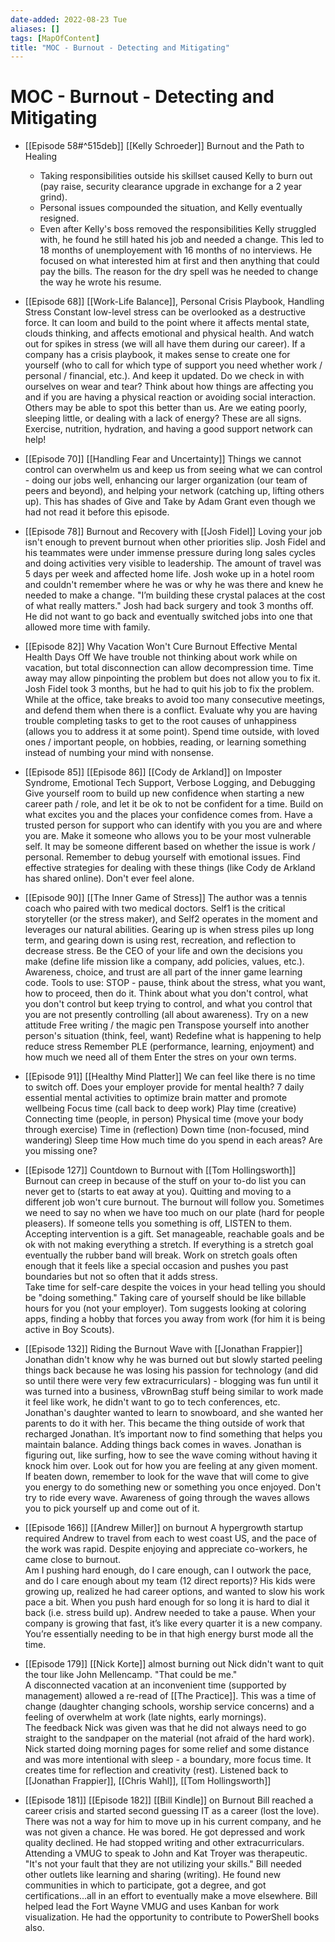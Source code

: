 ```yaml
---
date-added: 2022-08-23 Tue
aliases: []
tags: [MapOfContent]
title: "MOC - Burnout - Detecting and Mitigating"
---
```


# MOC - Burnout - Detecting and Mitigating


- [[Episode 58#^515deb]] [[Kelly Schroeder]] Burnout and the Path to Healing
	- Taking responsibilities outside his skillset caused Kelly to burn out (pay raise, security clearance upgrade in exchange for a 2 year grind).
	- Personal issues compounded the situation, and Kelly eventually resigned.  
	- Even after Kelly's boss removed the responsibilities Kelly struggled with, he found he still hated his job and needed a change.  This led to 18 months of unemployement with 16 months of no interviews.  He focused on what interested him at first and then anything that could pay the bills.  The reason for the dry spell was he needed to change the way he wrote his resume.

- [[Episode 68]]
	[[Work-Life Balance]], Personal Crisis Playbook, Handling Stress
	Constant low-level stress can be overlooked as a destructive force.  It can loom and build to the point where it affects mental state, clouds thinking, and affects emotional and physical health.  And watch out for spikes in stress (we will all have them during our career).
	If a company has a crisis playbook, it makes sense to create one for yourself (who to call for which type of support you need whether work / personal / financial, etc.).  And keep it updated.
	Do we check in with ourselves on wear and tear?  Think about how things are affecting you and if you are having a physical reaction or avoiding social interaction.  Others may be able to spot this better than us.  Are we eating poorly, sleeping little, or dealing with a lack of energy?  These are all signs.  
	Exercise, nutrition, hydration, and having a good support network can help!

- [[Episode 70]]
	[[Handling Fear and Uncertainty]]
	Things we cannot control can overwhelm us and keep us from seeing what we can control - doing our jobs well, enhancing our larger organization (our team of peers and beyond), and helping your network (catching up, lifting others up).  This has shades of Give and Take by Adam Grant even though we had not read it before this episode.

- [[Episode 78]]
	Burnout and Recovery with [[Josh Fidel]]
	Loving your job isn't enough to prevent burnout when other priorities slip.  Josh Fidel and his teammates were under immense pressure during long sales cycles and doing activities very visible to leadership.  The amount of travel was 5 days per week and affected home life.  Josh woke up in a hotel room and couldn't remember where he was or why he was there and knew he needed to make a change.  "I’m building these crystal palaces at the cost of what really matters."
	Josh had back surgery and took 3 months off.  He did not want to go back and eventually switched jobs into one that allowed more time with family.

- [[Episode 82]]
	Why Vacation Won't Cure Burnout
	Effective Mental Health Days Off
	We have trouble not thinking about work while on vacation, but total disconnection can allow decompression time.  Time away may allow pinpointing the problem but does not allow you to fix it.  Josh Fidel took 3 months, but he had to quit his job to fix the problem.
	While at the office, take breaks to avoid too many consecutive meetings, and defend them when there is a conflict.  Evaluate why you are having trouble completing tasks to get to the root causes of unhappiness (allows you to address it at some point).
	Spend time outside, with loved ones / important people, on hobbies, reading, or learning something instead of numbing your mind with nonsense.

- [[Episode 85]] [[Episode 86]]
	[[Cody de Arkland]] on Imposter Syndrome, Emotional Tech Support, Verbose Logging, and Debugging
	Give yourself room to build up new confidence when starting a new career path / role, and let it be ok to not be confident for a time.  Build on what excites you and the places your confidence comes from.  Have a trusted person for support who can identify with you you are and where you are.  Make it someone who allows you to be your most vulnerable self.  It may be someone different based on whether the issue is work / personal.
	Remember to debug yourself with emotional issues.  Find effective strategies for dealing with these things (like Cody de Arkland has shared online).  Don't ever feel alone.


- [[Episode 90]]
	[[The Inner Game of Stress]]
	The author was a tennis coach who paired with two medical doctors.  Self1 is the critical storyteller (or the stress maker), and Self2 operates in the moment and leverages our natural abilities.
	Gearing up is when stress piles up long term, and gearing down is using rest, recreation, and reflection to decrease stress.
	Be the CEO of your life and own the decisions you make (define life mission like a company, add policies, values, etc.).  Awareness, choice, and trust are all part of the inner game learning code.
	Tools to use:
		STOP - pause, think about the stress, what you want, how to proceed, then do it.
		Think about what you don't control, what you don't control but keep trying to control, and what you control that you are not presently controlling (all about awareness).
		Try on a new attitude
		Free writing / the magic pen
		Transpose yourself into another person's situation (think, feel, want)
		Redefine what is happening to help reduce stress
		Remember PLE (performance, learning, enjoyment) and how much we need all of them
	Enter the stres on your own terms.
		

- [[Episode 91]]
	[[Healthy Mind Platter]]
	We can feel like there is no time to switch off.  Does your employer provide for mental health?
	7 daily essential mental activities to optimize brain matter and promote wellbeing
		Focus time (call back to deep work)
		Play time (creative)
		Connecting time (people, in person)
		Physical time (move your body through exercise)
		Time in (reflection)
		Down time (non-focused, mind wandering)
		Sleep time
	How much time do you spend in each areas?  Are you missing one?

- [[Episode 127]]
	Countdown to Burnout with [[Tom Hollingsworth]]
	Burnout can creep in because of the stuff on your to-do list you can never get to (starts to eat away at you).  Quitting and moving to a different job won't cure burnout.  The burnout will follow you.  Sometimes we need to say no when we have too much on our plate (hard for people pleasers).
	If someone tells you something is off, LISTEN to them.  Accepting intervention is a gift.
	Set manageable, reachable goals and be ok with not making everything a stretch.  If everything is a stretch goal eventually the rubber band will break. Work on stretch goals often enough that it feels like a special occasion and pushes you past boundaries but not so often that it adds stress.  
	Take time for self-care despite the voices in your head telling you should be "doing something."  Taking care of yourself should be like billable hours for you (not your employer).  Tom suggests looking at coloring apps, finding a hobby that forces you away from work (for him it is being active in Boy Scouts).

- [[Episode 132]]
	Riding the Burnout Wave with [[Jonathan Frappier]]
	Jonathan didn't know why he was burned out but slowly started peeling things back because he was losing his passion for technology (and did so until there were very few extracurriculars) - blogging was fun until it was turned into a business, vBrownBag stuff being similar to work made it feel like work, he didn't want to go to tech conferences, etc.  
	Jonathan's daughter wanted to learn to snowboard, and she wanted her parents to do it with her.  This became the thing outside of work that recharged Jonathan.  It’s important now to find something that helps you maintain balance.
	Adding things back comes in waves.  Jonathan is figuring out, like surfing, how to see the wave coming without having it knock him over.  Look out for how you are feeling at any given moment.  If beaten down, remember to look for the wave that will come to give you energy to do something new or something you once enjoyed. Don't try to ride every wave.  Awareness of going through the waves allows you to pick yourself up and come out of it.

- [[Episode 166]]
	[[Andrew Miller]] on burnout
	A hypergrowth startup required Andrew to travel from each to west coast US, and the pace of the work was rapid.  Despite enjoying and appreciate co-workers, he came close to burnout.  
	Am I pushing hard enough, do I care enough, can I outwork the pace, and do I care enough about my team (12 direct reports)?
	His kids were growing up, realized he had career options, and wanted to slow his work pace a bit.
	When you push hard enough for so long it is hard to dial it back (i.e. stress build up).  Andrew needed to take a pause.
	When your company is growing that fast, it’s like every quarter it is a new company. You’re essentially needing to be in that high energy burst mode all the time.

- [[Episode 179]]
	[[Nick Korte]] almost burning out
Nick didn't want to quit the tour like John Mellencamp.  "That could be me."  
A disconnected vacation at an inconvenient time (supported by management) allowed a re-read of [[The Practice]].  This was a time of change (daughter changing schools, worship service concerns) and a feeling of overwhelm at work (late nights, early mornings).  
The feedback Nick was given was that he did not always need to go straight to the sandpaper on the material (not afraid of the hard work).  Nick started doing morning pages for some relief and some distance and was more intentional with sleep - a boundary, more focus time.  It creates time for reflection and creativity (rest).
Listened back to [[Jonathan Frappier]], [[Chris Wahl]], [[Tom Hollingsworth]]


- [[Episode 181]] [[Episode 182]]
	[[Bill Kindle]] on Burnout
	Bill reached a career crisis and started second guessing IT as a career (lost the love).  There was not a way for him to move up in his current company, and he was not given a chance. He was bored.  He got depressed and work quality declined.  He had stopped writing and other extracurriculars.
	Attending a VMUG to speak to John and Kat Troyer was therapeutic.  "It's not your fault that they are not utilizing your skills."
	Bill needed other outlets like learning and sharing (writing).  He found new communities in which to participate, got a degree, and got certifications...all in an effort to eventually make a move elsewhere.
	Bill helped lead the Fort Wayne VMUG and uses Kanban for work visualization.  He had the opportunity to contribute to PowerShell books also.
	
	